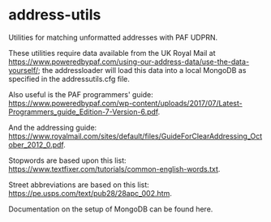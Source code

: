 # address-utils
Utilities for matching unformatted addresses with PAF UDPRN.

These utilities require data available from the UK Royal Mail at https://www.poweredbypaf.com/using-our-address-data/use-the-data-yourself/; the addressloader will load this data into a local MongoDB as specified in the addressutils.cfg file.

Also useful is the PAF programmers' guide: https://www.poweredbypaf.com/wp-content/uploads/2017/07/Latest-Programmers_guide_Edition-7-Version-6.pdf.

And the addressing guide: https://www.royalmail.com/sites/default/files/GuideForClearAddressing_October_2012_0.pdf.

Stopwords are based upon this list: https://www.textfixer.com/tutorials/common-english-words.txt.

Street abbreviations are based on this list: https://pe.usps.com/text/pub28/28apc_002.htm.

Documentation on the setup of MongoDB can be found here.

